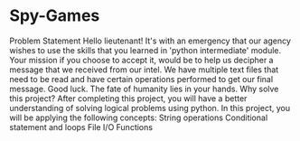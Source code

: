 # Spy-Games
Problem Statement Hello lieutenant! It's with an emergency that our agency wishes to use the skills that you learned in 'python intermediate' module. Your mission if you choose to accept it, would be to help us decipher a message that we received from our intel. We have multiple text files that need to be read and have certain operations performed to get our final message.  Good luck. The fate of humanity lies in your hands.  Why solve this project? After completing this project, you will have a better understanding of solving logical problems using python. In this project, you will be applying the following concepts:  String operations Conditional statement and loops File I/O Functions
